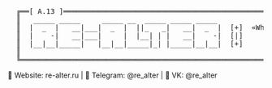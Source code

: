<pre>
  ╔══[ A.13 ]═════════════════════════════════════════════════════════════════════════════════════[ X ]══╗
  ║   _____ _____     _____ __  _____ _____ _____                                                        ║
  ║  |  _  |   __|___|  _  |  ||_   _|   __|  _  |  [+]  «When you lose fun and start doing things only  ║
  ║  |    -|   __|___|     |  |__| | |   __|    -|  [|]                  for the payback, you're dead.»  ║
  ║  |__|__|_____|   |__|__|_____|_| |_____|__|__|  [+]                                    © Phrack #65  ║
  ║                                                                                                      ║
  ╚══════════════════════════════════════════════════════════════════════════════════════════════════════╝
</pre>

<!--
	# Life’s just a game and lucky you, you're playing it with me.
	# 💬 Website: re-alter.ru | 💬 Telegram: @re_alter | 💬 VK: @re_alter
-->
💬 Website: re-alter.ru | 💬 Telegram: @re_alter | 💬 VK: @re_alter
